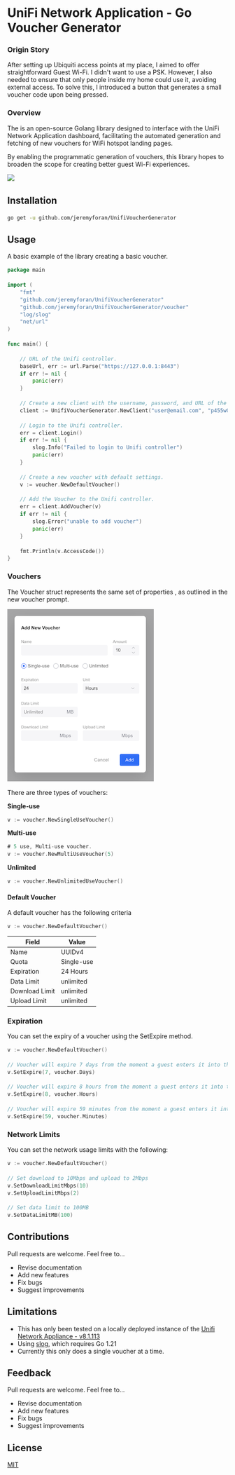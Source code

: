 
# UniFi Network Application - Go Voucher Generator

### Origin Story 
After setting up Ubiquiti access points at my place, I aimed to offer straightforward Guest Wi-Fi. I didn't want to use a PSK. However, I also needed to ensure that only people inside my home could use it, avoiding external access. To solve this, I introduced a button that generates a small voucher code upon being pressed.

### Overview

The is an open-source Golang library designed to interface with the UniFi Network Application dashboard, facilitating the automated generation and fetching of new vouchers for WiFi hotspot landing pages.

By enabling the programmatic generation of vouchers, this library hopes to broaden the scope for creating better guest Wi-Fi experiences.

![](demo.gif)

## Installation

```bash
go get -u github.com/jeremyforan/UnifiVoucherGenerator
```

## Usage

A basic example of the library creating a basic voucher.

```go
package main

import (
	"fmt"
	"github.com/jeremyforan/UnifiVoucherGenerator"
	"github.com/jeremyforan/UnifiVoucherGenerator/voucher"
	"log/slog"
	"net/url"
)

func main() {

	// URL of the Unifi controller.
	baseUrl, err := url.Parse("https://127.0.0.1:8443")
	if err != nil {
		panic(err)
	}

	// Create a new client with the username, password, and URL of the Unifi controller.
	client := UnifiVoucherGenerator.NewClient("user@email.com", "p455w0rd", baseUrl)

	// Login to the Unifi controller.
	err = client.Login()
	if err != nil {
		slog.Info("Failed to login to Unifi controller")
		panic(err)
	}

	// Create a new voucher with default settings.
	v := voucher.NewDefaultVoucher()

	// Add the Voucher to the Unifi controller.
	err = client.AddVoucher(v)
	if err != nil {
		slog.Error("unable to add voucher")
		panic(err)
	}

	fmt.Println(v.AccessCode())
}
```

### Vouchers

The Voucher struct represents the same set of properties , as outlined in the new voucher prompt.

![](voucher_prompt.png)

There are three types of vouchers:

**Single-use**

```go
v := voucher.NewSingleUseVoucher()
```

**Multi-use**

```go
# 5 use, Multi-use voucher.
v := voucher.NewMultiUseVoucher(5)
```

**Unlimited**

```go
v := voucher.NewUnlimitedUseVoucher()
```

#### Default Voucher

A default voucher has the following criteria

```go
v := voucher.NewDefaultVoucher()
```

| Field        | Value      |
| ------------ | ---------- |
| Name         | UUIDv4     |
| Quota        | Single-use |
| Expiration        | 24 Hours |
| Data Limit 	  | unlimited   |
| Download Limit | unlimited   |
| Upload Limit 	| unlimited   |

### Expiration

You can set the expiry of a voucher using the SetExpire method.

```go
v := voucher.NewDefaultVoucher()

// Voucher will expire 7 days from the moment a guest enters it into the landing page.
v.SetExpire(7, voucher.Days)

// Voucher will expire 8 hours from the moment a guest enters it into the landing page.
v.SetExpire(8, voucher.Hours)

// Voucher will expire 59 minutes from the moment a guest enters it into the landing page.
v.SetExpire(59, voucher.Minutes)
```

### Network Limits

You can set the network usage limits with the following:

```go
v := voucher.NewDefaultVoucher()

// Set download to 10Mbps and upload to 2Mbps
v.SetDownloadLimitMbps(10)
v.SetUploadLimitMbps(2)

// Set data limit to 100MB
v.SetDataLimitMB(100)
```

## Contributions

Pull requests are welcome. Feel free to...

- Revise documentation
- Add new features
- Fix bugs
- Suggest improvements


## Limitations

- This has only been tested on a locally deployed instance of the [Unifi Network Appliance - v8.1.113](https://community.ui.com/releases/UniFi-Network-Application-8-1-113/af46fd38-8afe-4cef-8de1-89636b02b52c) 
- Using [slog](https://go.dev/blog/slog), which requires Go 1.21
- Currently this only does a single voucher at a time.

## Feedback

Pull requests are welcome. Feel free to...

- Revise documentation
- Add new features
- Fix bugs
- Suggest improvements

## License

[MIT](https://choosealicense.com/licenses/mit/)

